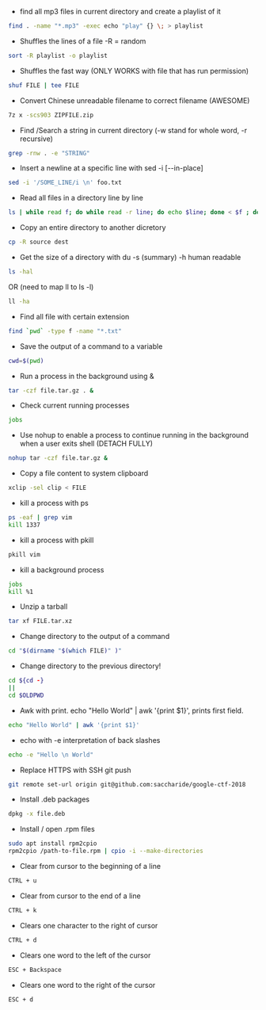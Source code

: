 * find all mp3 files in current directory and create a playlist of it
```bash
find . -name "*.mp3" -exec echo "play" {} \; > playlist
```

* Shuffles the lines of a file -R = random
```bash
sort -R playlist -o playlist
```

* Shuffles the fast way (ONLY WORKS with file that has run permission)
```bash
shuf FILE | tee FILE
```

* Convert Chinese unreadable filename to correct filename (AWESOME)
```bash
7z x -scs903 ZIPFILE.zip
```

* Find /Search a string in current directory (-w stand for whole word, -r recursive)
```bash
grep -rnw . -e "STRING"
```

* Insert a newline at a specific line with sed -i [--in-place]
```bash
sed -i '/SOME_LINE/i \n' foo.txt 
```

* Read all files in a directory line by line
```bash
ls | while read f; do while read -r line; do echo $line; done < $f ; done
```

* Copy an entire directory to another dicretory
```bash
cp -R source dest
```

* Get the size of a directory with du -s (summary) -h human readable
```bash
ls -hal
```
OR (need to map ll to ls -l)
```bash
ll -ha 
```

* Find all file with certain extension
```bash
find `pwd` -type f -name "*.txt"
```

* Save the output of a command to a variable
```bash
cwd=$(pwd)
```

* Run a process in the background using &
```bash
tar -czf file.tar.gz . &
```

* Check current running processes
```bash
jobs
```

* Use nohup to enable a process to continue running in the background when a user exits shell (DETACH FULLY)
```bash
nohup tar -czf file.tar.gz &
```

* Copy a file content to system clipboard
```bash
xclip -sel clip < FILE
```
* kill a process with ps
```bash
ps -eaf | grep vim
kill 1337
```
* kill a process with pkill
```bash
pkill vim
```
* kill a background process
```bash
jobs
kill %1
```
* Unzip a tarball
```bash
tar xf FILE.tar.xz
```
* Change directory to the output of a command
```bash
cd "$(dirname "$(which FILE)" )"
```

* Change directory to the previous directory!
```bash
cd ${cd -}
||
cd $OLDPWD
```
* Awk with print. echo "Hello World" | awk '{print $1}', prints first field.
```bash
echo "Hello World" | awk '{print $1}'
```
* echo with -e interpretation of back slashes
```bash
echo -e "Hello \n World"
```
* Replace HTTPS with SSH git push
```bash
git remote set-url origin git@github.com:saccharide/google-ctf-2018
```
* Install .deb packages
```bash
dpkg -x file.deb
```
* Install / open .rpm files
```bash
sudo apt install rpm2cpio
rpm2cpio /path-to-file.rpm | cpio -i --make-directories
```

* Clear from cursor to the beginning of a line
```bash
CTRL + u
```

* Clear from cursor to the end of a line
```bash
CTRL + k
```

* Clears one character to the right of cursor 
```bash
CTRL + d
```

* Clears one word to the left of the cursor
```bash
ESC + Backspace
```

* Clears one word to the right of the cursor
```bash
ESC + d
```
